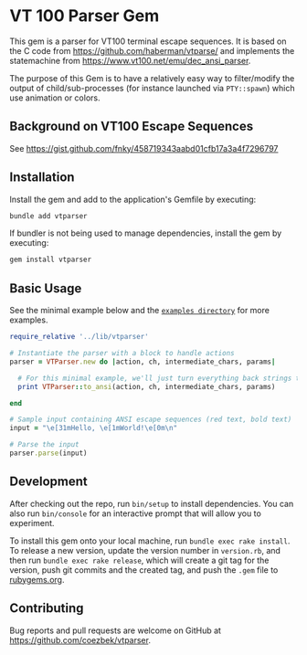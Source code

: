 # VT 100 Parser Gem

This gem is a parser for VT100 terminal escape sequences. It is based on the C code from https://github.com/haberman/vtparse/ and implements the statemachine from https://www.vt100.net/emu/dec_ansi_parser.

The purpose of this Gem is to have a relatively easy way to filter/modify the output of child/sub-processes (for instance launched via `PTY::spawn`) which use animation or colors. 

## Background on VT100 Escape Sequences

See https://gist.github.com/fnky/458719343aabd01cfb17a3a4f7296797

## Installation

Install the gem and add to the application's Gemfile by executing:

```bash
bundle add vtparser
```

If bundler is not being used to manage dependencies, install the gem by executing:

```bash
gem install vtparser
```

## Basic Usage

See the minimal example below and the [`examples directory`](https://github.com/coezbek/vtparser/tree/main/examples) for more examples.

```ruby
require_relative '../lib/vtparser'

# Instantiate the parser with a block to handle actions
parser = VTParser.new do |action, ch, intermediate_chars, params|

  # For this minimal example, we'll just turn everything back strings to print
  print VTParser::to_ansi(action, ch, intermediate_chars, params)

end

# Sample input containing ANSI escape sequences (red text, bold text)
input = "\e[31mHello, \e[1mWorld!\e[0m\n"

# Parse the input
parser.parse(input)
```

## Development

After checking out the repo, run `bin/setup` to install dependencies. You can also run `bin/console` for an interactive prompt that will allow you to experiment.

To install this gem onto your local machine, run `bundle exec rake install`. To release a new version, update the version number in `version.rb`, and then run `bundle exec rake release`, which will create a git tag for the version, push git commits and the created tag, and push the `.gem` file to [rubygems.org](https://rubygems.org).

## Contributing

Bug reports and pull requests are welcome on GitHub at https://github.com/coezbek/vtparser.
